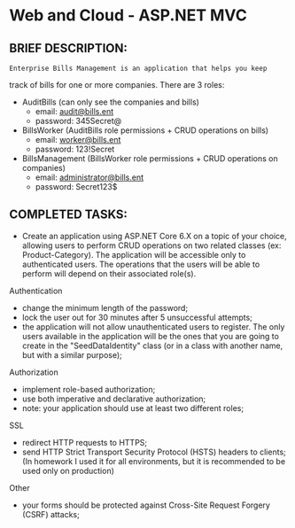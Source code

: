 # Web and Cloud - ASP.NET MVC

## BRIEF DESCRIPTION:
	Enterprise Bills Management is an application that helps you keep
track of bills for one or more companies. There are 3 roles:
- AuditBills (can only see the companies and bills)
	- email: audit@bills.ent
	- password: 345Secret@
- BillsWorker (AuditBills role permissions + CRUD operations on bills)
	- email: worker@bills.ent
	- password: 123!Secret
- BillsManagement (BillsWorker role permissions + CRUD operations on companies)
	- email: administrator@bills.ent
	- password: Secret123$

## COMPLETED TASKS:
- Create an application using ASP.NET Core 6.X on a topic of your choice, allowing users to perform CRUD operations on two related classes (ex: Product-Category). The application will be accessible only to authenticated users. The operations that the users will be able to perform will depend on their associated role(s).

Authentication
- change the minimum length of the password;
- lock the user out for 30 minutes after 5 unsuccessful attempts;
- the application will not allow unauthenticated users to register. The only users available in the application will be the ones that you are going to create in the "SeedDataIdentity" class (or in a class with another name, but with a similar purpose);

Authorization
- implement role-based authorization;
- use both imperative and declarative authorization;
- note: your application should use at least two different roles;

SSL
- redirect HTTP requests to HTTPS;
- send HTTP Strict Transport Security Protocol (HSTS) headers to clients; (In homework I used it for all environments, but it is recommended to be used only on production)

Other
- your forms should be protected against Cross-Site Request Forgery (CSRF) attacks;
